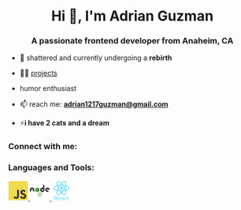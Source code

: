 <h1 align="center">Hi 👋, I'm Adrian Guzman</h1>
<h3 align="center">A passionate frontend developer from Anaheim, CA</h3>

- 🔭 shattered and currently undergoing a **rebirth**

- 👨‍💻 [projects](https://adrian-guzman.netlify.app/)

- humor enthusiast

- 📫 reach me: **adrian1217guzman@gmail.com**

- ⚡**i have 2 cats and a dream**

<h3 align="left">Connect with me:</h3>
<p align="left">
</p>

<h3 align="left">Languages and Tools:</h3>
<p align="left"> <a href="https://developer.mozilla.org/en-US/docs/Web/JavaScript" target="_blank" rel="noreferrer"> <img src="https://raw.githubusercontent.com/devicons/devicon/master/icons/javascript/javascript-original.svg" alt="javascript" width="40" height="40"/> </a> <a href="https://nodejs.org" target="_blank" rel="noreferrer"> <img src="https://raw.githubusercontent.com/devicons/devicon/master/icons/nodejs/nodejs-original-wordmark.svg" alt="nodejs" width="40" height="40"/> </a> <a href="https://reactjs.org/" target="_blank" rel="noreferrer"> <img src="https://raw.githubusercontent.com/devicons/devicon/master/icons/react/react-original-wordmark.svg" alt="react" width="40" height="40"/> </a> </p>
